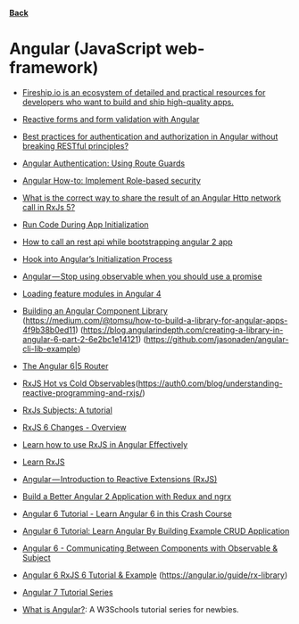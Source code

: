 **[Back](/README.md/)**

# Angular (JavaScript web-framework)

- [Fireship.io is an ecosystem of detailed and practical resources for developers who want to build and ship high-quality apps.](https://fireship.io/)

- [Reactive forms and form validation with Angular](https://medium.com/front-end-hacking/reactive-forms-and-form-validation-with-angular-fdcbcf98e1e8)

- [Best practices for authentication and authorization in Angular without breaking RESTful principles?](https://stackoverflow.com/questions/22488393/best-practices-for-authentication-and-authorization-in-angular-without-breaking)

- [Angular Authentication: Using Route Guards](https://medium.com/@ryanchenkie_40935/angular-authentication-using-route-guards-bf7a4ca13ae3)

- [Angular How-to: Implement Role-based security](https://blogs.msdn.microsoft.com/premier_developer/2018/03/07/angular-how-to-implement-role-based-security/)

- [What is the correct way to share the result of an Angular Http network call in RxJs 5?](https://stackoverflow.com/questions/36271899/what-is-the-correct-way-to-share-the-result-of-an-angular-http-network-call-in-r)

- [Run Code During App Initialization](https://www.intertech.com/Blog/angular-4-tutorial-run-code-during-app-initialization/)

- [How to call an rest api while bootstrapping angular 2 app](https://stackoverflow.com/questions/41619443/how-to-call-an-rest-api-while-bootstrapping-angular-2-app)

- [Hook into Angular’s Initialization Process](https://hackernoon.com/hook-into-angular-initialization-process-add41a6b7e)

- [Angular — Stop using observable when you should use a promise](https://netbasal.com/angular-stop-using-observable-when-you-should-use-a-promise-8da0788a8d2)

- [Loading feature modules in Angular 4](https://developer.ibm.com/tutorials/wa-load-feature-modules-in-angular4/)

- [Building an Angular Component Library ](https://medium.com/@nikolasleblanc/building-an-angular-4-component-library-with-the-angular-cli-and-ng-packagr-53b2ade0701e)
  (https://medium.com/@tomsu/how-to-build-a-library-for-angular-apps-4f9b38b0ed11)
  (https://blog.angularindepth.com/creating-a-library-in-angular-6-part-2-6e2bc1e14121)
  (https://github.com/jasonaden/angular-cli-lib-example)

- [The Angular 6|5 Router](https://www.techiediaries.com/angular-router-multiple-outlets/)

- [RxJS Hot vs Cold Observables](https://medium.com/@benlesh/hot-vs-cold-observables-f8094ed53339)(https://auth0.com/blog/understanding-reactive-programming-and-rxjs/)

- [RxJs Subjects: A tutorial](https://blog.angulartraining.com/rxjs-subjects-a-tutorial-4dcce0e9637f)

- [RxJS 6 Changes - Overview](https://www.academind.com/learn/javascript/rxjs-6-what-changed/)

- [Learn how to use RxJS in Angular Effectively](https://malcoded.com/posts/rxjs-for-angular-devs)

- [Learn RxJS](https://www.learnrxjs.io/)

- [Angular — Introduction to Reactive Extensions (RxJS)](https://medium.com/google-developer-experts/angular-introduction-to-reactive-extensions-rxjs-a86a7430a61f)

- [Build a Better Angular 2 Application with Redux and ngrx](https://onehungrymind.com/build-better-angular-2-application-redux-ngrx/)

- [Angular 6 Tutorial - Learn Angular 6 in this Crash Course](https://coursetro.com/posts/code/154/Angular-6-Tutorial---Learn-Angular-6-in-this-Crash-Course)

- [Angular 6 Tutorial: Learn Angular By Building Example CRUD Application](https://www.techiediaries.com/angular-tutorial/)

- [Angular 6 - Communicating Between Components with Observable & Subject](http://jasonwatmore.com/post/2018/06/25/angular-6-communicating-between-components-with-observable-subject)

- [Angular 6 RxJS 6 Tutorial & Example](https://www.techiediaries.com/angular-rxjs-tutorial/)
  (https://angular.io/guide/rx-library)

- [Angular 7 Tutorial Series](https://medium.com/techiediaries-com/angular-6-tutorial-series-jwt-auth-rxjs-6-httpclient-bootstrap-4-material-design-routing-and-f80f29ffcb6d)

- [What is Angular?](https://www.w3schools.com/whatis/whatis_angularjs.asp): A W3Schools tutorial series for newbies. 
